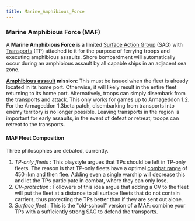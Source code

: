 ```yaml
---
title: Marine_Amphibious_Force
---
```

 ### Marine Amphibious Force (MAF)

A **Marine Amphibious Force** is a limited [Surface Action Group](/wiki/Surface_Action_Group "Surface Action Group") (SAG) with [Transports](/wiki/Transport "Transport") (TP) attached to it for the purpose of ferrying troops and executing amphibious assaults. Shore bombardment will automatically occur during an amphibious assault by all capable ships in an adjacent sea zone.

**[Amphibious assault](/wiki/Amphibious_assault "Amphibious assault") mission:** This must be issued when the fleet is already located in its home port. Otherwise, it will likely result in the entire fleet returning to its home port. Alternatively, troops can simply disembark from the transports and attack. This only works for games up to Armageddon 1.2. For the Armageddon 1.3beta patch, disembarking from transports into enemy territory is no longer possible. Leaving transports in the region is important for early assaults, in the event of defeat or retreat, troops can retreat to the transports.

#### MAF Fleet Composition

Three philosophies are debated, currently.

1.  _TP-only fleets_ : This playstyle argues that TPs should be left in TP-only fleets. The reason is that TP-only fleets have a optimal [combat range](/wiki/index.php?title=Naval_primer&action=edit&redlink=1 "Naval primer (page does not exist)") of 450+km and then flee. Adding even a single warship will decrease this and let the TPs participate in combat, where they can only lose.
2.  _CV-protection_ : Followers of this idea argue that adding a CV to the fleet will put the fleet at a distance to all surface fleets that do not contain carriers, thus protecting the TPs better than if they are sent out alone.
3.  _Surface fleet_ : This is the "old-school" version of a MAF: combine your TPs with a sufficiently strong SAG to defend the transports.